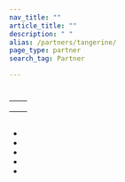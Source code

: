 ```yaml
---
nav_title: ""
article_title: ""
description: " "
alias: /partners/tangerine/
page_type: partner
search_tag: Partner

---
```


# 

>   

 

## 

|  |  |
| ----------- | ----------- |
|  |  |
|  |  |
|  |  |


## 

### 

 



## 

###  



###  

 

###  

 

## 



  

## 

### 




- 
- 
- 
- 
- 

### 



### 

 
